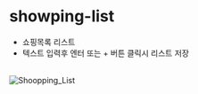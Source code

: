 # showping-list

- 쇼핑목록 리스트 <br>
- 텍스트 입력후 엔터 또는 + 버튼 클릭시 리스트 저장
  <br>
  <br>

![Shoopping_List](https://user-images.githubusercontent.com/68048248/108490722-6788df80-72e6-11eb-9a2a-c3ee86214ab2.gif '실행영상')
